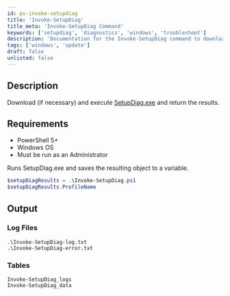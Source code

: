 ```yaml
---
id: ps-invoke-setupdiag
title: 'Invoke-SetupDiag'
title_meta: 'Invoke-SetupDiag Command'
keywords: ['setupdiag', 'diagnostics', 'windows', 'troubleshoot']
description: 'Documentation for the Invoke-SetupDiag command to download and execute SetupDiag.exe for diagnosing Windows setup issues.'
tags: ['windows', 'update']
draft: false
unlisted: false
---
```

## Description
Download (if necessary) and execute [SetupDiag.exe](https://learn.microsoft.com/en-us/windows/deployment/upgrade/setupdiag) and return the results.

## Requirements
- PowerShell 5+
- Windows OS
- Must be run as an Administrator


Runs SetupDiag.exe and saves the resulting object to a variable.
```powershell
$setupDiagResults = .\Invoke-SetupDiag.ps1
$setupDiagResults.ProfileName
```

## Output
### Log Files
    .\Invoke-SetupDiag-log.txt
    .\Invoke-SetupDiag-error.txt

### Tables
    Invoke-SetupDiag_logs
    Invoke-SetupDiag_data
